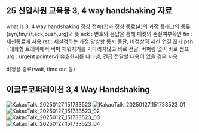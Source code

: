 ## 25 신입사원 교육용 3, 4 way handshaking 자료
what is 3, 4 way handshaking
정상 접속(3)과 정상 종료(4)의 과정
플래그의 종류(syn,fin,rst,ack,push,urg)와 뜻
ack : 번호와 응답을 통해 패킷의 손실여부확인
fin : 세션종료에 사용
rst : 재설정하는 과정 양방향 동시 중단, 비정상적 세션 연결 끊기
psh : 대화형 트래픽에서 버퍼 채워지기를 기다리지않고 바로 전달, 버퍼링 없이 바로 점프
urg : urgent pointer가 유효한지를 나타냄, 긴급 전달할 내용이 있을 경우 사용

비정상 종료(wait, time out 등)

## 이글루코퍼레이션 3,4 Way Handshaking
![KakaoTalk_20250127_151733523](https://github.com/user-attachments/assets/ed2afef4-203a-4c91-9cad-1caa32919ecd)
![KakaoTalk_20250127_151733523_01](https://github.com/user-attachments/assets/35b4fd0a-a9ae-453a-b2e1-e8ec1e466a56)
![KakaoTalk_20250127_151733523_02](https://github.com/user-attachments/assets/e4406081-5296-4652-b322-4e7a8d63114a)
![KakaoTalk_20250127_151733523_03](https://github.com/user-attachments/assets/e939c4b2-bc2c-436f-b259-11f9928ad064)
![KakaoTalk_20250127_151733523_04](https://github.com/user-attachments/assets/66fc5457-a663-49b8-b868-067c7858d8cd)
